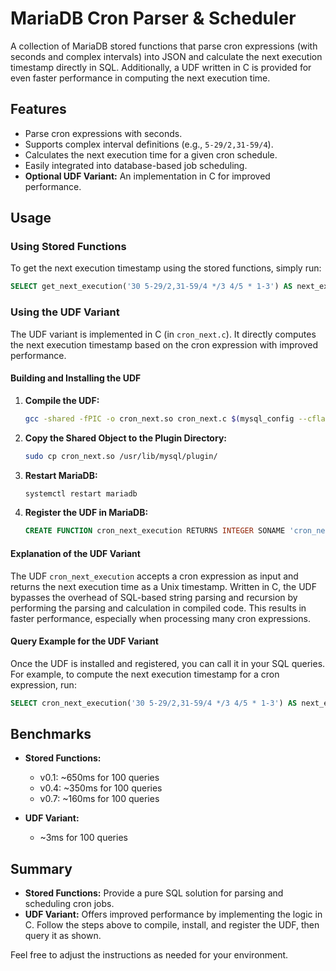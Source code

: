 # MariaDB Cron Parser & Scheduler

A collection of MariaDB stored functions that parse cron expressions (with seconds and complex intervals) into JSON and calculate the next execution timestamp directly in SQL. Additionally, a UDF written in C is provided for even faster performance in computing the next execution time.

## Features

- Parse cron expressions with seconds.
- Supports complex interval definitions (e.g., `5-29/2,31-59/4`).
- Calculates the next execution time for a given cron schedule.
- Easily integrated into database-based job scheduling.
- **Optional UDF Variant:** An implementation in C for improved performance.

## Usage

### Using Stored Functions

To get the next execution timestamp using the stored functions, simply run:

```sql
SELECT get_next_execution('30 5-29/2,31-59/4 */3 4/5 * 1-3') AS next_execution;
```

### Using the UDF Variant

The UDF variant is implemented in C (in `cron_next.c`). It directly computes the next execution timestamp based on the cron expression with improved performance.

#### Building and Installing the UDF

1. **Compile the UDF:**

   ```bash
   gcc -shared -fPIC -o cron_next.so cron_next.c $(mysql_config --cflags --libs)
   ```

2. **Copy the Shared Object to the Plugin Directory:**

   ```bash
   sudo cp cron_next.so /usr/lib/mysql/plugin/
   ```

3. **Restart MariaDB:**

   ```bash
   systemctl restart mariadb
   ```

4. **Register the UDF in MariaDB:**

   ```sql
   CREATE FUNCTION cron_next_execution RETURNS INTEGER SONAME 'cron_next.so';
   ```

#### Explanation of the UDF Variant

The UDF `cron_next_execution` accepts a cron expression as input and returns the next execution time as a Unix timestamp. Written in C, the UDF bypasses the overhead of SQL-based string parsing and recursion by performing the parsing and calculation in compiled code. This results in faster performance, especially when processing many cron expressions.

#### Query Example for the UDF Variant

Once the UDF is installed and registered, you can call it in your SQL queries. For example, to compute the next execution timestamp for a cron expression, run:

```sql
SELECT cron_next_execution('30 5-29/2,31-59/4 */3 4/5 * 1-3') AS next_execution;
```

## Benchmarks

- **Stored Functions:**  
  - v0.1: ~650ms for 100 queries  
  - v0.4: ~350ms for 100 queries  
  - v0.7: ~160ms for 100 queries

- **UDF Variant:**  
  - ~3ms for 100 queries


## Summary

- **Stored Functions:** Provide a pure SQL solution for parsing and scheduling cron jobs.
- **UDF Variant:** Offers improved performance by implementing the logic in C. Follow the steps above to compile, install, and register the UDF, then query it as shown.

Feel free to adjust the instructions as needed for your environment.
